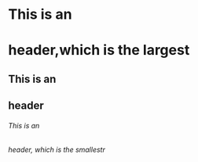 #  This is an <h1> header,which is the largest
  ## This is an <h2> header
  ###### This is an <h6> header, which is the smallestr
